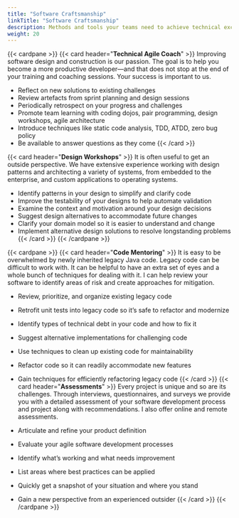 ```yaml
---
title: "Software Craftsmanship"
linkTitle: "Software Craftsmanship"
description: Methods and tools your teams need to achieve technical excellence and craftsmanship how to create software products
weight: 20
---
```

{{< cardpane >}}
{{< card header="**Technical Agile Coach**" >}}
Improving software design and construction is our passion. The goal is to help you become a more productive developer—and that does not stop at the end of
your training and coaching sessions. Your success is important to us.

* Reflect on new solutions to existing challenges
* Review artefacts from sprint planning and design sessions
* Periodically retrospect on your progress and challenges
* Promote team learning with coding dojos, pair programming, design workshops, agile architecture
* Introduce techniques like static code analysis, TDD, ATDD, zero bug policy
* Be available to answer questions as they come
{{< /card >}}

{{< card header="**Design Workshops**" >}}
It is often useful to get an outside perspective. We have extensive experience working with design patterns and architecting a variety of systems, from embedded to the enterprise, and custom applications to operating systems.

* Identify patterns in your design to simplify and clarify code
* Improve the testability of your designs to help automate validation
* Examine the context and motivation around your design decisions
* Suggest design alternatives to accommodate future changes
* Clarify your domain model so it is easier to understand and change
* Implement alternative design solutions to resolve longstanding problems
{{< /card >}}
{{< /cardpane >}}

{{< cardpane >}}
{{< card header="**Code Mentoring**" >}}
It is easy to be overwhelmed by newly inherited legacy Java code.
Legacy code can be difficult to work with.
It can be helpful to have an extra set of eyes and a whole bunch of techniques for dealing with it.
I can help review your software to identify areas of risk and create approaches for mitigation.

* Review, prioritize, and organize existing legacy code
* Retrofit unit tests into legacy code so it’s safe to refactor and modernize
* Identify types of technical debt in your code and how to fix it
* Suggest alternative implementations for challenging code
* Use techniques to clean up existing code for maintainability
* Refactor code so it can readily accommodate new features
* Gain techniques for efficiently refactoring legacy code
{{< /card >}}
{{< card header="**Assessments**" >}}
Every project is unique and so are its challenges.
Through interviews, questionnaires, and surveys we provide you with a detailed assessment of your software development process and project along with
  recommendations.
I also offer online and remote assessments.

* Articulate and refine your product definition
* Evaluate your agile software development processes
* Identify what’s working and what needs improvement
* List areas where best practices can be applied
* Quickly get a snapshot of your situation and where you stand
* Gain a new perspective from an experienced outsider
{{< /card >}}
{{< /cardpane >}}
